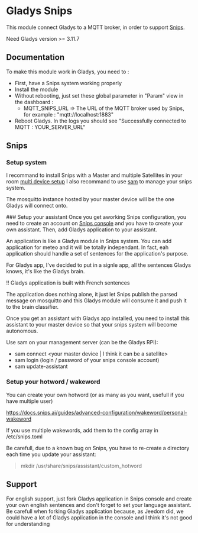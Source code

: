 # Gladys Snips

This module connect Gladys to a MQTT broker, in order to support [Snips](https://snips.ai/).

Need Gladys version >= 3.11.7

## Documentation

To make this module work in Gladys, you need to :

- First, have a Snips system working properly
- Install the module
- Without rebooting, just set these global parameter in "Param" view in the dashboard : 
	- MQTT_SNIPS_URL => The URL of the MQTT broker used by Snips, for example : "mqtt://localhost:1883"
- Reboot Gladys. In the logs you should see "Successfully connected to MQTT : YOUR_SERVER_URL" 

## Snips

### Setup system

I recommand to install Snips with a Master and multiple Satellites in your room [multi device setup](https://docs.snips.ai/guides/raspberry-pi-guides/multi-device-setup-satellites)
I also recommand to use [sam](https://docs.snips.ai/ressources/sam_reference) to manage your snips system.

The mosquitto instance hosted by your master device will be the one Gladys will connect onto.

### Setup your assistant
Once you get aworking Snips configuration, you need to create an account on [Snips console](https://console.snips.ai/) and you have to create your own assistant.
Then, add Gladys application to your assistant.

An application is like a Gladys module in Snips system. You can add application for meteo and it will be totally independant.
In fact, eah application should handle a set of sentences for the application's purpose. 

For Gladys app, I've decided to put in a signle app, all the sentences Gladys knows, it's like the Gladys brain.

!! Gladys application is built with French sentences

The application does nothing alone, it just let Snips publish the parsed message on mosquitto and this Gladys module will consume it and push it to the brain classifier.

Once you get an assistant with Gladys app installed, you need to install this assistant to your master device so that your snips system will become autonomous.

Use sam on your management server (can be the Gladys RPI):
* sam connect <your master device | I think it can be a satellite>
* sam login (login / password of your snips console account)
* sam update-assistant

### Setup your hotword / wakeword

You can create your own hotword (or as many as you want, usefull if you have multiple user)

https://docs.snips.ai/guides/advanced-configuration/wakeword/personal-wakeword

If you use multiple wakewords, add them to the config array in /etc/snips.toml


Be carefull, due to a known bug on Snips, you have to re-create a directory each time you update your assistant:
> mkdir /usr/share/snips/assistant/custom_hotword

## Support

For english support, just fork Gladys application in Snips console and create your own english sentences and don't forget to set your language assistant.
Be carefull when forking Gladys application because, as Jeedom did, we could have a lot of Gladys application in the console and I think it's not good for understanding
